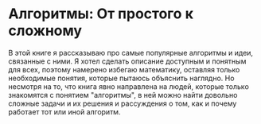 Алгоритмы: От простого к сложному
=======

В этой книге я рассказываю про самые популярные алгоритмы и идеи, связанные с ними. Я хотел сделать описание доступным и понятным для всех, поэтому намерено избегаю математику, оставляя только необходимые понятия, которые пытаюсь объяснить наглядно. Но несмотря на то, что книга явно направлена на людей, которые только знакомятся с понятием "алгоритмы", в ней можно найти довольно сложные задачи и их решения и рассуждения о том, как и почему работает тот или иной алгоритм. 
